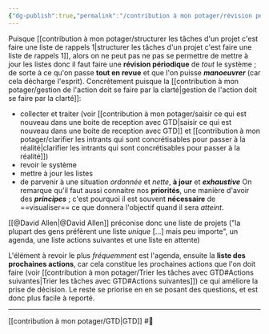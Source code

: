 ```yaml
---
{"dg-publish":true,"permalink":"/contribution à mon potager/révision périodique hebdomadaire est essentielle dans la méthode GTD/"}
---
```


Puisque [[contribution à mon potager/structurer les tâches d'un projet c'est faire une liste de rappels 1\|structurer les tâches d'un projet c'est faire une liste de rappels 1]], alors on ne peut pas ne pas se permettre de mettre à jour les listes donc il faut faire une **révision périodique** de *tout* le système ; de sorte à ce qu'on passe **tout en revue** et que l'on puisse ***manoeuvrer*** (car cela décharge l'esprit). Concrétement puisque la [[contribution à mon potager/gestion de l'action doit se faire par la clarté\|gestion de l'action doit se faire par la clarté]]:
- collecter et traiter (voir [[contribution à mon potager/saisir ce qui est nouveau dans une boite de reception avec GTD\|saisir ce qui est nouveau dans une boite de reception avec GTD]] et [[contribution à mon potager/clarifier les intrants qui sont concrétisables pour passer à la réalité\|clarifier les intrants qui sont concrétisables pour passer à la réalité]])
- revoir le système
- mettre à jour les listes
- de parvenir à une situation *ordonnée* et *nette*, **à jour** et ***exhaustive***
On remarque qu'il faut aussi connaitre nos **priorités**, une manière d'avoir des ***principes*** ; c'est pourquoi il est souvent **nécessaire** de ==visualiser== ce que donnera l'objectif quand il sera *atteint*.

[[@David Allen\|@David Allen]] préconise donc une liste de projets ("la plupart des gens préfèrent une liste *unique* [...] mais peu importe", un agenda, une liste actions suivantes et une liste en attente)

L'élément à revoir le plus *fréquemment* est l'agenda, ensuite la **liste des prochaines actions**, car cela constitue les prochaines actions que l'on doit faire (voir [[contribution à mon potager/Trier les tâches avec GTD#Actions suivantes\|Trier les tâches avec GTD#Actions suivantes]]) ce qui améliore la prise de décision.
Le reste se priorise en en se posant des questions, et est donc plus facile à reporté.

---
[[contribution à mon potager/GTD\|GTD]] #🌲 